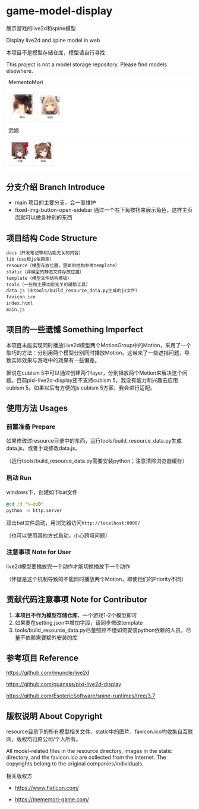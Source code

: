 # game-model-display
展示游戏的live2d和spine模型

Display live2d and spine model in web

本项目不是模型存储仓库，模型请自行寻找

This project is not a model storage repository. Please find models elsewhere.

![](./docs/main.png)

## 分支介绍 Branch Introduce
- main
  项目的主要分支，会一直维护
- fixed-img-button-open-sidebar
  通过一个右下角按钮来展示角色，这样主页面就可以做各种别的东西

## 项目结构 Code Structure
```txt
docs（开发笔记等和功能无关的内容）
lib（css和js依赖库）
resource（模型存放位置，里面的结构参考template）
static（非模型的静态文件存放位置）
template（模型文件结构模板）
tools（一些和主要功能无关的辅助工具）
data.js（由tools/build_resource_data.py生成的js文件）
favicon.ico
index.html
main.js
```

## 项目的一些遗憾 Something Imperfect
本项目未能实现同时播放Live2d模型两个MotionGroup中的Motion，采用了一个取巧的方法：分别用两个模型分别同时播放Motion。这带来了一些遮挡问题，导致实际效果与游戏中的效果有一些偏差。

据说在cubism 5中可以通过创建两个layer，分别播放两个Motion来解决这个问题。目前pixi-live2d-display还不支持cubism 5，我没有能力和兴趣去应用cubism 5。如果以后有方便的js cubism 5方案，我会进行适配。

## 使用方法 Usages
### 前置准备 Prepare
如果修改过resource目录中的东西，运行tools/build_resource_data.py生成data.js，或者手动修改data.js。

（运行tools/build_resource_data.py需要安装python；注意清除浏览器缓存）

### 启动 Run
windows下，创建如下bat文件
```bat
@cd /d "%~dp0"
python -m http.server
```
双击bat文件启动，用浏览器访问`http://localhost:8000/`

（也可以使用其他方式启动，小心跨域问题）

### 注意事项 Note for User
live2d模型要播放完一个动作才能切换播放下一个动作

（怀疑是这个机制导致的不能同时播放两个Motion，即使他们的Priority不同）

## 贡献代码注意事项 Note for Contributor
1. **本项目不作为模型存储仓库**，一个游戏1-2个模型即可
2. 如果要在setting.json中增加字段，请同步修改template
3. tools/build_resource_data.py尽量照顾不懂如何安装python依赖的人员，尽量不依赖需要额外安装的库

## 参考项目 Reference
https://github.com/imuncle/live2d

https://github.com/guansss/pixi-live2d-display

https://github.com/EsotericSoftware/spine-runtimes/tree/3.7

## 版权说明 About Copyright
resource目录下的所有模型相关文件、static中的图片、favicon.ico均收集自互联网，版权均归原公司/个人所有。

All model-related files in the resource directory, images in the static directory, and the favicon.ico are collected from the Internet. The copyrights belong to the original companies/individuals.

相关版权方

- https://www.flaticon.com/

- https://mememori-game.com/
